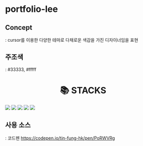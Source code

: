 # portfolio-lee

## Concept
: cursor를 이용한 다양한 테마로 다채로운 색감을 가진 디자이너임을 표현

## 주조색
: #33333, #fffff

<div align=center><h1>📚 STACKS</h1></div>
<img src="https://img.shields.io/badge/html5-E34F26?style=for-the-badge&logo=html5&logoColor=white"> <img src="https://img.shields.io/badge/css-1572B6?style=for-the-badge&logo=css3&logoColor=white"> <img src="https://img.shields.io/badge/javascript-F7DF1E?style=for-the-badge&logo=javascript&logoColor=black">
 <img src="https://img.shields.io/badge/javascript-F7DF1E?style=for-the-badge&logo=javascript&logoColor=black"> <img src="https://img.shields.io/badge/github-181717?style=for-the-badge&logo=github&logoColor=white">
 
 ## 사용 소스
 : 코드펜 https://codepen.io/tin-fung-hk/pen/PoRWVRg
 
 

